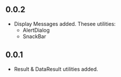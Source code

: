 ## 0.0.2

- Display Messages added. Thesee utilities:
    - AlertDialog
    - SnackBar

## 0.0.1

- Result & DataResult utilities added.

